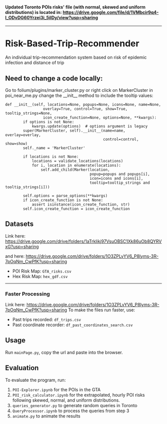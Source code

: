 #### Updated Toronto POIs risks' file (with normal, skewed and uniform distributions) is located in: https://drive.google.com/file/d/1VMbcir9q4-l_ODvDG60Yrzei3i_5iIDy/view?usp=sharing 

***





# Risk-Based-Trip-Recommender
An individual trip-recommendation system based on risk of epidemic infection and distance of trip

## Need to change a code locally:
Go to folium/plugins/marker_cluster.py or right click on MarkerCluster in poi_near_me.py
change the \_\_init\_\_ method to include the tooltip values:
```
def __init__(self, locations=None, popups=None, icons=None, name=None,
                 overlay=True, control=True, show=True, tooltip_strings=None,
                 icon_create_function=None, options=None, **kwargs):
        if options is not None:
            kwargs.update(options)  # options argument is legacy
        super(MarkerCluster, self).__init__(name=name, overlay=overlay,
                                            control=control, show=show)
        self._name = 'MarkerCluster'

        if locations is not None:
            locations = validate_locations(locations)
            for i, location in enumerate(locations):
                self.add_child(Marker(location,
                                      popup=popups and popups[i],
                                      icon=icons and icons[i],
                                      tooltip=tooltip_strings and tooltip_strings[i]))

        self.options = parse_options(**kwargs)
        if icon_create_function is not None:
            assert isinstance(icon_create_function, str)
        self.icon_create_function = icon_create_function
```

## Datasets
Link here: https://drive.google.com/drive/folders/1aTrklikj97VsuOBSC1Xk86uOb8QYRVxG?usp=sharing

and here: https://drive.google.com/drive/folders/1O3ZPLvYV6_P8lyms-3R-7pOqNm_CwPfK?usp=sharing
* POI Risk Map: ```GTA_risks.csv```
* Hex Risk Map: ```hex_gdf.csv```
***
### Faster Processing
Link here: https://drive.google.com/drive/folders/1O3ZPLvYV6_P8lyms-3R-7pOqNm_CwPfK?usp=sharing
To make the files run faster, use:
* Past trips recorded: ```df_trips.csv```
* Past coordinate recorder: ```df_past_coordinates_search.csv```

## Usage
Run <code>mainPage.py</code>, copy the url and paste into the browser. 

## Evaluation
To evaluate the program, run:
1. ```POI-Explorer.ipynb``` for the POIs in the GTA
2. ```POI_risk_calculator.ipynb``` for the extrapolated, hourly POI risks following skewed, normal, and uniform distributions.
3. ```queries_generator.py``` to generate random queries in Toronto
4. ```QueryProcessor.ipynb``` to process the queries from step 3
5. ```animate.py``` to animate the results

